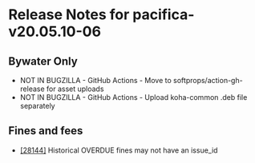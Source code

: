 
# Release Notes for pacifica-v20.05.10-06

## Bywater Only

- NOT IN BUGZILLA - GitHub Actions - Move to softprops/action-gh-release for asset uploads
- NOT IN BUGZILLA - GitHub Actions - Upload koha-common .deb file separately

## Fines and fees

- [[28144]](http://bugs.koha-community.org/bugzilla3/show_bug.cgi?id=28144) Historical OVERDUE fines may not have an issue_id


